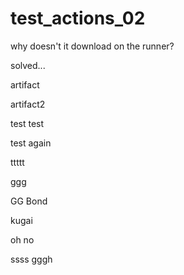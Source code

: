 # test_actions_02

why doesn't it download on the runner?

solved...

artifact

artifact2

test
test

test again

ttttt

ggg

GG Bond

kugai

oh no

ssss
gggh
